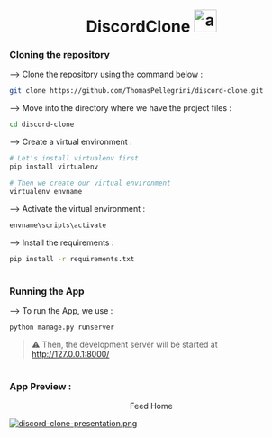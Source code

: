 <div align="center">

# DiscordClone <a href="https://azure.microsoft.com/en-in/" target="_blank" rel="noreferrer"> <img src="https://logodownload.org/wp-content/uploads/2017/11/discord-logo-7-1.png" alt="azure" width="40" height="40"/> </a>
</div>

### Cloning the repository

--> Clone the repository using the command below :
```bash
git clone https://github.com/ThomasPellegrini/discord-clone.git

```

--> Move into the directory where we have the project files : 
```bash
cd discord-clone

```

--> Create a virtual environment :
```bash
# Let's install virtualenv first
pip install virtualenv

# Then we create our virtual environment
virtualenv envname

```

--> Activate the virtual environment :
```bash
envname\scripts\activate

```

--> Install the requirements :
```bash
pip install -r requirements.txt

```

#

### Running the App

--> To run the App, we use :
```bash
python manage.py runserver

```

> ⚠ Then, the development server will be started at http://127.0.0.1:8000/

#
### App Preview :
<p align="center">
  Feed Home
</p>

[![discord-clone-presentation.png](https://i.postimg.cc/43sHBM9x/discord-clone-presentation.png)](https://postimg.cc/Sn1KKgdB)


